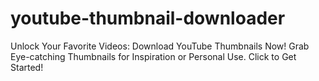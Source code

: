 # youtube-thumbnail-downloader
Unlock Your Favorite Videos: Download YouTube Thumbnails Now! Grab Eye-catching Thumbnails for Inspiration or Personal Use. Click to Get Started!
